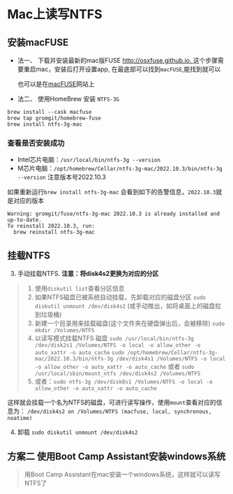 # Mac上读写NTFS


## 安装macFUSE
* 法一、 下载并安装最新的mac版FUSE [http://osxfuse.github.io. ](http://osxfuse.github.io)
这个步骤需要重启mac，安装后打开设置app, 在最底部可以找到`macFUSE`,能找到就可以
	
	也可以是在[macFUSE](https://osxfuse.github.io)网站上

* 法二、 使用HomeBrew 安装 `NTFS-3G`
>
```
brew install --cask macfuse
brew tap gromgit/homebrew-fuse
brew install ntfs-3g-mac 
```

### 查看是否安装成功


* Intel芯片电脑：`/usr/local/bin/ntfs-3g --version`
* M芯片电脑：`/opt/homebrew/Cellar/ntfs-3g-mac/2022.10.3/bin/ntfs-3g --version` 注意版本号2022.10.3

如果重新运行`brew install ntfs-3g-mac` 会看到如下的告警信息，`2022.10.3`就是对应的版本

```
Warning: gromgit/fuse/ntfs-3g-mac 2022.10.3 is already installed and up-to-date.
To reinstall 2022.10.3, run:
  brew reinstall ntfs-3g-mac
```

## 挂载NTFS

3. 手动挂载NTFS. **注意：将disk4s2更换为对应的分区**

> 1. 使用`diskutil list`查看分区信息
> 2. 如果NTFS磁盘已被系统自动挂载，先卸载对应的磁盘分区
> `sudo diskutil unmount /dev/disk4s2`	(或手动推出，如将桌面上的磁盘拉到垃圾桶)
> 3. 新建一个目录用来挂载磁盘(这个文件夹在硬盘弹出后，会被移除)
> `sudo mkdir /Volumes/NTFS`
> 4. 以读写模式挂载NTFS 磁盘
> `sudo /usr/local/bin/ntfs-3g /dev/disk2s1 /Volumes/NTFS -o local -o allow_other -o auto_xattr -o auto_cache`
> `sudo /opt/homebrew/Cellar/ntfs-3g-mac/2022.10.3/bin/ntfs-3g /dev/disk4s1 /Volumes/NTFS -o local -o allow_other -o auto_xattr -o auto_cache`
> 或者 `sudo /usr/local/sbin/mount_ntfs /dev/disk4s2 /Volumes/NTFS`
> 5. 或者：`sudo ntfs-3g /dev/disk8s1 /Volumes/NTFS -o local -o allow_other -o auto_xattr -o auto_cache`

这样就会挂载一个名为NTFS的磁盘，可进行读写操作，使用`mount`查看对应的信息为：
`/dev/disk4s2 on /Volumes/NTFS (macfuse, local, synchronous, noatime)`

4. 卸载
`sudo diskutil unmount /dev/disk4s2`

## 方案二 使用Boot Camp Assistant安装windows系统
> 用Boot Camp Assistant在mac安装一个windows系统，这样就可以读写NTFS了